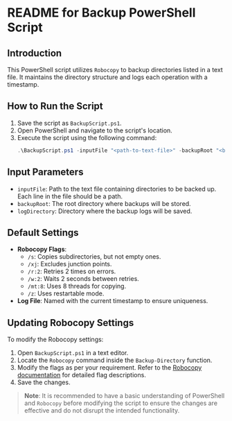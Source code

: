 # README for Backup PowerShell Script

## Introduction
This PowerShell script utilizes `Robocopy` to backup directories listed in a text file. It maintains the directory structure and logs each operation with a timestamp.

## How to Run the Script
1. Save the script as `BackupScript.ps1`.
2. Open PowerShell and navigate to the script's location.
3. Execute the script using the following command:
   ```powershell
   .\BackupScript.ps1 -inputFile "<path-to-text-file>" -backupRoot "<backup-root-directory>" -logDirectory "<log-directory>"
   ```

## Input Parameters
- `inputFile`: Path to the text file containing directories to be backed up. Each line in the file should be a path.
- `backupRoot`: The root directory where backups will be stored.
- `logDirectory`: Directory where the backup logs will be saved.

## Default Settings
- **Robocopy Flags**:
  - `/s`: Copies subdirectories, but not empty ones.
  - `/xj`: Excludes junction points.
  - `/r:2`: Retries 2 times on errors.
  - `/w:2`: Waits 2 seconds between retries.
  - `/mt:8`: Uses 8 threads for copying.
  - `/z`: Uses restartable mode.
- **Log File**: Named with the current timestamp to ensure uniqueness.

## Updating Robocopy Settings
To modify the Robocopy settings:
1. Open `BackupScript.ps1` in a text editor.
2. Locate the `Robocopy` command inside the `Backup-Directory` function.
3. Modify the flags as per your requirement. Refer to the [Robocopy documentation](https://docs.microsoft.com/en-us/windows-server/administration/windows-commands/robocopy) for detailed flag descriptions.
4. Save the changes.

> **Note**: It is recommended to have a basic understanding of PowerShell and `Robocopy` before modifying the script to ensure the changes are effective and do not disrupt the intended functionality.